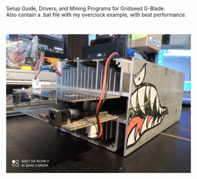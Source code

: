 Setup Guide, Drivers, and Mining Programs for Gridseed G-Blade.<BR> Also contain a .bat file with my overclock example, with best performance.
  
  <BR>
  
 

![Alt text](https://raw.githubusercontent.com/JonnyBanana/Mining_Stuff/main/Gridseed%20G-Blade/gs.jpg)

</BR>
  
